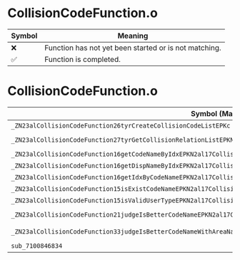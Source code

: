 # CollisionCodeFunction.o
| Symbol | Meaning 
| ------------- | ------------- 
| :x: | Function has not yet been started or is not matching. 
| :white_check_mark: | Function is completed. 


# CollisionCodeFunction.o
| Symbol (Mangled) | Symbol (Demangled) | Decompiled? |
| ------------- |  ------------- | ------------- |
| `_ZN23alCollisionCodeFunction26tyrCreateCollisionCodeListEPKc` | `alCollisionCodeFunction::tyrCreateCollisionCodeList(char const*)` | :white_check_mark: |
| `_ZN23alCollisionCodeFunction27tyrGetCollisionRelationListEPKN2al17CollisionCodeListEPKc` | `alCollisionCodeFunction::tyrGetCollisionRelationList(al::CollisionCodeList const*,char const*)` | :white_check_mark: |
| `_ZN23alCollisionCodeFunction16getCodeNameByIdxEPKN2al17CollisionCodeListEi` | `alCollisionCodeFunction::getCodeNameByIdx(al::CollisionCodeList const*,int)` | :white_check_mark: |
| `_ZN23alCollisionCodeFunction16getDispNameByIdxEPKN2al17CollisionCodeListEi` | `alCollisionCodeFunction::getDispNameByIdx(al::CollisionCodeList const*,int)` | :white_check_mark: |
| `_ZN23alCollisionCodeFunction16getIdxByCodeNameEPKN2al17CollisionCodeListEPKc` | `alCollisionCodeFunction::getIdxByCodeName(al::CollisionCodeList const*,char const*)` | :white_check_mark: |
| `_ZN23alCollisionCodeFunction15isExistCodeNameEPKN2al17CollisionCodeListEPKc` | `alCollisionCodeFunction::isExistCodeName(al::CollisionCodeList const*,char const*)` | :white_check_mark: |
| `_ZN23alCollisionCodeFunction15isValidUserTypeEPKN2al17CollisionCodeListEPKc` | `alCollisionCodeFunction::isValidUserType(al::CollisionCodeList const*,char const*)` | :white_check_mark: |
| `_ZN23alCollisionCodeFunction21judgeIsBetterCodeNameEPKN2al17CollisionCodeListEPKcS5_S5_S5_` | `alCollisionCodeFunction::judgeIsBetterCodeName(al::CollisionCodeList const*,char const*,char const*,char const*,char const*)` | :white_check_mark: |
| `_ZN23alCollisionCodeFunction33judgeIsBetterCodeNameWithAreaNameEPKN2al25CollisionCodeRelationListEPKcS5_S5_S5_S5_S5_` | `alCollisionCodeFunction::judgeIsBetterCodeNameWithAreaName(al::CollisionCodeRelationList const*,char const*,char const*,char const*,char const*,char const*,char const*)` | :white_check_mark: |
| `sub_7100846834` | `` | :white_check_mark: |
